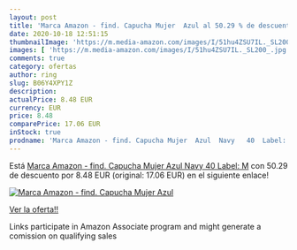 ```yaml
---
layout: post
title: 'Marca Amazon - find. Capucha Mujer  Azul al 50.29 % de descuento'
date: 2020-10-18 12:51:15
thumbnailImage: 'https://m.media-amazon.com/images/I/51hu4ZSU7IL._SL200_.jpg'
images: [ 'https://m.media-amazon.com/images/I/51hu4ZSU7IL._SL200_.jpg' ]
comments: true
category: ofertas
author: ring
slug: B06Y4XPY1Z
description:
actualPrice: 8.48 EUR
currency: EUR
price: 8.48
comparePrice: 17.06 EUR
inStock: true
prodname: 'Marca Amazon - find. Capucha Mujer  Azul  Navy   40  Label: M'
---
```


Está [Marca Amazon - find. Capucha Mujer  Azul  Navy   40  Label: M](https://www.amazon.es/dp/B06Y4XPY1Z/?tag=tolees-21) con 50.29 de descuento por 8.48 EUR (original: 17.06 EUR) en el siguiente enlace!

[![Marca Amazon - find. Capucha Mujer  Azul](https://m.media-amazon.com/images/I/51hu4ZSU7IL._SL200_.jpg)](https://www.amazon.es/dp/B06Y4XPY1Z/?tag=tolees-21)

[Ver la oferta!!](https://www.amazon.es/dp/B06Y4XPY1Z/?tag=tolees-21)

Links participate in Amazon Associate program and might generate a comission on qualifying sales


